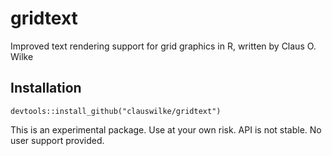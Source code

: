
<!-- README.md is generated from README.Rmd. Please edit that file -->

# gridtext

Improved text rendering support for grid graphics in R, written by Claus
O. Wilke

## Installation

    devtools::install_github("clauswilke/gridtext")

This is an experimental package. Use at your own risk. API is not
stable. No user support provided.
